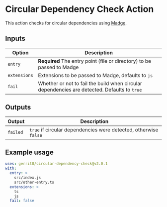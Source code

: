 # Circular Dependency Check Action

This action checks for circular dependencies using [Madge](https://www.npmjs.com/package/madge).

## Inputs

| Option       | Description                                                                                  |
| ------------ | -------------------------------------------------------------------------------------------- |
| `entry`      | **Required** The entry point (file or directory) to be passed to Madge                       |
| `extensions` | Extensions to be passed to Madge, defaults to `js`                                           |
| `fail`       | Whether or not to fail the build when circular dependencies are detected. Defaults to `true` |

## Outputs

| Output   | Description                                                      |
| -------- | ---------------------------------------------------------------- |
| `failed` | `true` if circular dependencies were detected, otherwise `false` |

## Example usage

```yaml
uses: gerrit0/circular-dependency-check@v2.0.1
with:
  entry: >
    src/index.js
    src/other-entry.ts
  extensions: >
    ts
    js
  fail: false
```
